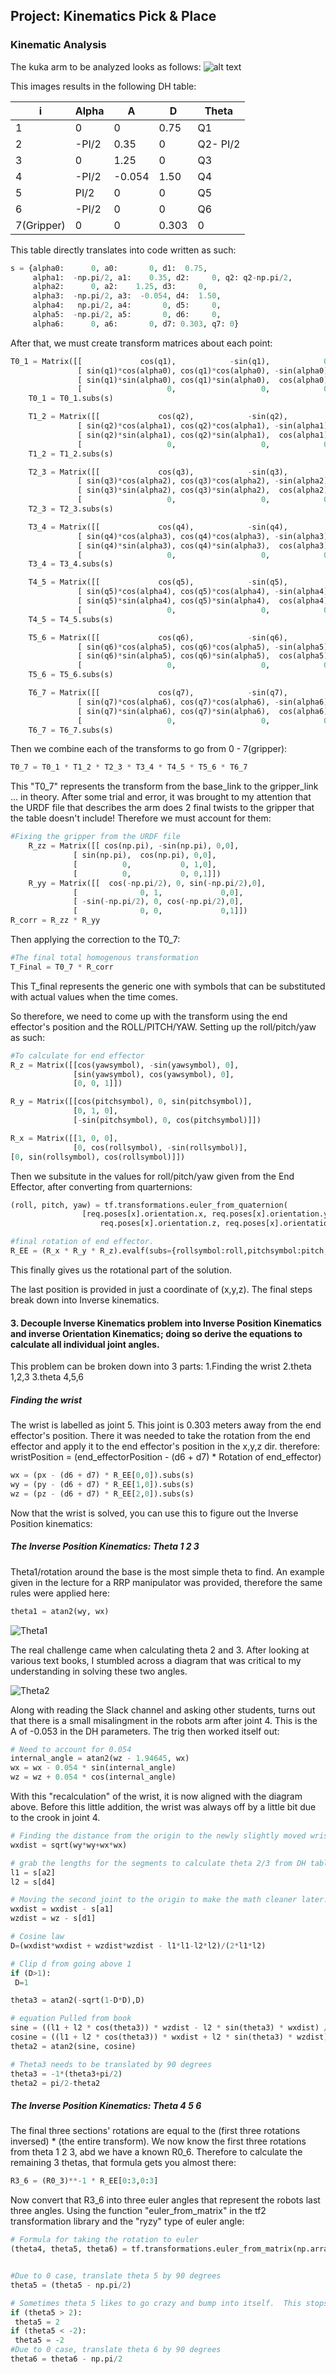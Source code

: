 ## Project: Kinematics Pick & Place

[//]: # (Image References)

[image1]: ./misc_images/kinematicArm
[image2]: ./misc_images/theta1.PNG
[image3]: ./misc_images/theta2.PNG

### Kinematic Analysis
The kuka arm to be analyzed looks as follows: 
![alt text][image1]

This images results in the following DH table:

i | Alpha | A | D | Theta
--- | --- | --- | --- | ---
1 | 0| 0| 0.75 | Q1
2 | -PI/2| 0.35| 0| Q2- PI/2
3 | 0| 1.25|0|Q3
4 | -PI/2|-0.054| 1.50|Q4
5 | PI/2| 0|0|Q5
6 | -PI/2|  0|   0|Q6
7(Gripper) | 0|   0| 0.303|0

This table directly translates into code written as such: 
```python
s = {alpha0:      0, a0:       0, d1:  0.75,
     alpha1:  -np.pi/2, a1:    0.35, d2:     0, q2: q2-np.pi/2,
     alpha2:      0, a2:    1.25, d3:     0,
     alpha3:  -np.pi/2, a3:  -0.054, d4:  1.50,
     alpha4:   np.pi/2, a4:       0, d5:     0,
     alpha5:  -np.pi/2, a5:       0, d6:     0,
     alpha6:      0, a6:       0, d7: 0.303, q7: 0}

```
After that, we must create transform matrices about each point:
```python
T0_1 = Matrix([[             cos(q1),            -sin(q1),            0,              a0],
               [ sin(q1)*cos(alpha0), cos(q1)*cos(alpha0), -sin(alpha0), -sin(alpha0)*d1],
               [ sin(q1)*sin(alpha0), cos(q1)*sin(alpha0),  cos(alpha0),  cos(alpha0)*d1],
               [                   0,                   0,            0,               1]])
    T0_1 = T0_1.subs(s)

    T1_2 = Matrix([[             cos(q2),            -sin(q2),            0,              a1],
               [ sin(q2)*cos(alpha1), cos(q2)*cos(alpha1), -sin(alpha1), -sin(alpha1)*d2],
               [ sin(q2)*sin(alpha1), cos(q2)*sin(alpha1),  cos(alpha1),  cos(alpha1)*d2],
               [                   0,                   0,            0,               1]])
    T1_2 = T1_2.subs(s)

    T2_3 = Matrix([[             cos(q3),            -sin(q3),            0,              a2],
               [ sin(q3)*cos(alpha2), cos(q3)*cos(alpha2), -sin(alpha2), -sin(alpha2)*d3],
               [ sin(q3)*sin(alpha2), cos(q3)*sin(alpha2),  cos(alpha2),  cos(alpha2)*d3],
               [                   0,                   0,            0,               1]])
    T2_3 = T2_3.subs(s)

    T3_4 = Matrix([[             cos(q4),            -sin(q4),            0,              a3],
               [ sin(q4)*cos(alpha3), cos(q4)*cos(alpha3), -sin(alpha3), -sin(alpha3)*d4],
               [ sin(q4)*sin(alpha3), cos(q4)*sin(alpha3),  cos(alpha3),  cos(alpha3)*d4],
               [                   0,                   0,            0,               1]])
    T3_4 = T3_4.subs(s)

    T4_5 = Matrix([[             cos(q5),            -sin(q5),            0,              a4],
               [ sin(q5)*cos(alpha4), cos(q5)*cos(alpha4), -sin(alpha4), -sin(alpha4)*d5],
               [ sin(q5)*sin(alpha4), cos(q5)*sin(alpha4),  cos(alpha4),  cos(alpha4)*d5],
               [                   0,                   0,            0,               1]])
    T4_5 = T4_5.subs(s)

    T5_6 = Matrix([[             cos(q6),            -sin(q6),            0,              a5],
               [ sin(q6)*cos(alpha5), cos(q6)*cos(alpha5), -sin(alpha5), -sin(alpha5)*d6],
               [ sin(q6)*sin(alpha5), cos(q6)*sin(alpha5),  cos(alpha5),  cos(alpha5)*d6],
               [                   0,                   0,            0,               1]])
    T5_6 = T5_6.subs(s)

    T6_7 = Matrix([[             cos(q7),            -sin(q7),            0,              a6],
               [ sin(q7)*cos(alpha6), cos(q7)*cos(alpha6), -sin(alpha6), -sin(alpha6)*d7],
               [ sin(q7)*sin(alpha6), cos(q7)*sin(alpha6),  cos(alpha6),  cos(alpha6)*d7],
               [                   0,                   0,            0,               1]])
    T6_7 = T6_7.subs(s)
```
Then we combine each of the transforms to go from 0 - 7(gripper):
```python
T0_7 = T0_1 * T1_2 * T2_3 * T3_4 * T4_5 * T5_6 * T6_7
```
This "T0_7" represents the transform from the base_link to the gripper_link ... in theory. After some trial and error, it was brought to my attention that the URDF file that describes the arm does 2 final twists to the gripper that the table doesn't include! Therefore we must account for them: 

```python
#Fixing the gripper from the URDF file
    R_zz = Matrix([[ cos(np.pi), -sin(np.pi), 0,0],
              [ sin(np.pi),  cos(np.pi), 0,0],
              [          0,           0, 1,0],
              [          0,           0, 0,1]])
    R_yy = Matrix([[  cos(-np.pi/2), 0, sin(-np.pi/2),0],
              [              0, 1,             0,0],
              [ -sin(-np.pi/2), 0, cos(-np.pi/2),0],
              [              0, 0,             0,1]])
R_corr = R_zz * R_yy

```

Then applying the correction to the T0_7:

```python
#The final total homogenous transformation
T_Final = T0_7 * R_corr
```

This T_final represents the generic one with symbols that can be substituted with actual values when the time comes. 

So therefore, we need to come up with the transform using the end effector's position and the ROLL/PITCH/YAW.
Setting up the roll/pitch/yaw as such:

```python
#To calculate for end effector
R_z = Matrix([[cos(yawsymbol), -sin(yawsymbol), 0],
              [sin(yawsymbol), cos(yawsymbol), 0],
              [0, 0, 1]])

R_y = Matrix([[cos(pitchsymbol), 0, sin(pitchsymbol)],
              [0, 1, 0],
              [-sin(pitchsymbol), 0, cos(pitchsymbol)]])

R_x = Matrix([[1, 0, 0],
              [0, cos(rollsymbol), -sin(rollsymbol)],
[0, sin(rollsymbol), cos(rollsymbol)]])
```
Then we subsitute in the values for roll/pitch/yaw given from the End Effector, after converting from quarternions:
```python
(roll, pitch, yaw) = tf.transformations.euler_from_quaternion(
                [req.poses[x].orientation.x, req.poses[x].orientation.y,
                    req.poses[x].orientation.z, req.poses[x].orientation.w])

#final rotation of end effector.
R_EE = (R_x * R_y * R_z).evalf(subs={rollsymbol:roll,pitchsymbol:pitch,yawsymbol:yaw})
```
This finally gives us the rotational part of the solution. 

The last position is provided in just a coordinate of (x,y,z). The final steps break down into Inverse kinematics.


#### 3. Decouple Inverse Kinematics problem into Inverse Position Kinematics and inverse Orientation Kinematics; doing so derive the equations to calculate all individual joint angles.

This problem can be broken down into 3 parts:
1.Finding the wrist
2.theta 1,2,3 
3.theta 4,5,6

##### Finding the wrist
The wrist is labelled as joint 5. This joint is 0.303 meters away from the end effector's position. There it was needed to take the rotation from the end effector and apply it to the end effector's position in the x,y,z dir. 
therefore:
wristPosition = (end_effectorPosition - (d6 + d7) * Rotation of end_effector)
```python
wx = (px - (d6 + d7) * R_EE[0,0]).subs(s)
wy = (py - (d6 + d7) * R_EE[1,0]).subs(s)
wz = (pz - (d6 + d7) * R_EE[2,0]).subs(s)
```
Now that the wrist is solved, you can use this to figure out the Inverse Position kinematics:
##### The Inverse Position Kinematics: Theta 1 2 3

Theta1/rotation around the base is the most simple theta to find.  An example given in the lecture for a RRP manipulator was provided, therefore the same rules were applied here:
```python
theta1 = atan2(wy, wx)
```
![Theta1][image2]

The real challenge came when calculating theta 2 and 3. After looking at various text books, I stumbled across a diagram that was critical to my understanding in solving these two angles. 

![Theta2][image3]

Along with reading the Slack channel and asking other students, turns out that there is a small misalingment in the robots arm after joint 4. This is the A of -0.053 in the DH parameters. The trig then worked itself out:
```python 
# Need to account for 0.054
internal_angle = atan2(wz - 1.94645, wx)
wx = wx - 0.054 * sin(internal_angle)
wz = wz + 0.054 * cos(internal_angle)
```
With this "recalculation" of the wrist, it is now aligned with the diagram above. Before this little addition, the wrist was always off by a little bit due to the crook in joint 4.
```python 
# Finding the distance from the origin to the newly slightly moved wrist center
wxdist = sqrt(wy*wy+wx*wx)

# grab the lengths for the segments to calculate theta 2/3 from DH table
l1 = s[a2]
l2 = s[d4]

# Moving the second joint to the origin to make the math cleaner later.
wxdist = wxdist - s[a1]
wzdist = wz - s[d1]

# Cosine law
D=(wxdist*wxdist + wzdist*wzdist - l1*l1-l2*l2)/(2*l1*l2)

# Clip d from going above 1
if (D>1):
 D=1

theta3 = atan2(-sqrt(1-D*D),D)

# equation Pulled from book
sine = ((l1 + l2 * cos(theta3)) * wzdist - l2 * sin(theta3) * wxdist) / (wxdist * wxdist + wzdist * wzdist)
cosine = ((l1 + l2 * cos(theta3)) * wxdist + l2 * sin(theta3) * wzdist) / (wxdist * wxdist + wzdist * wzdist)
theta2 = atan2(sine, cosine)

# Theta3 needs to be translated by 90 degrees
theta3 = -1*(theta3+pi/2)
theta2 = pi/2-theta2
```

##### The Inverse Position Kinematics: Theta 4 5 6

The final three sections' rotations are equal to the (first three rotations inversed) * (the entire transform). We now know the first three rotations from theta 1 2 3, abd we have a known R0_6.
Therefore to calculate the remaining 3 thetas, that formula gets you almost there:
```python
R3_6 = (R0_3)**-1 * R_EE[0:3,0:3]
```
Now convert that R3_6 into three euler angles that represent the robots last three angles. Using the function "euler_from_matrix" in the tf2 transformation library and the "ryzy" type of euler angle:
```python 
# Formula for taking the rotation to euler
(theta4, theta5, theta6) = tf.transformations.euler_from_matrix(np.array(R3_6[0:3,0:3]).astype(np.float64),"ryzx")


#Due to 0 case, translate theta 5 by 90 degrees
theta5 = (theta5 - np.pi/2)

# Sometimes theta 5 likes to go crazy and bump into itself.  This stops that.
if (theta5 > 2):
 theta5 = 2
if (theta5 < -2):
 theta5 = -2
#Due to 0 case, translate theta 6 by 90 degrees
theta6 = theta6 - np.pi/2
```



